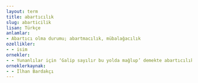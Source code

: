 ```yaml
---
layout: term
title: abartıcılık
slug: abarticilik
lisan: Türkçe
anlamlar:
- Abartıcı olma durumu; abartmacılık, mübalağacılık
ozellikler:
- - isim
ornekler:
- - Yunanlılar için ‘Galip sayılır bu yolda mağlup’ demekte abartıcılık payı olamazdı.
orneklerkaynak:
- - İlhan Bardakçı
---
```


